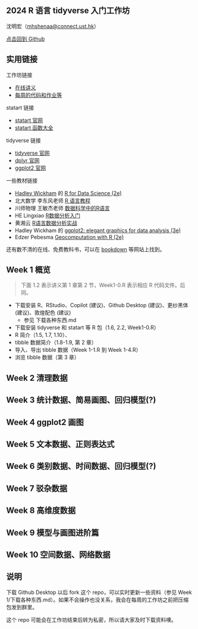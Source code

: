 ## 2024 R 语言 tidyverse 入门工作坊


沈明宏（mhshenaa@connect.ust.hk）

[点击回到 Github](https://github.com/socimh/2024-Summer-R-Workshop)

## 实用链接

工作坊链接

- [在线讲义](https://socimh.github.io/intro2tidy/)
- [每周的代码和作业等](https://github.com/socimh/2024-Summer-R-Workshop)

statart 链接

- [statart 官网](https://socimh.github.io/statart/index.html)
- [statart 函数大全](https://socimh.github.io/statart/reference/index.html)

tidyverse 链接

- [tidyverse 官网](https://www.tidyverse.org/packages/)
- [dplyr 官网](https://dplyr.tidyverse.org/)
- [ggplot2 官网](https://ggplot2.tidyverse.org/)

一些教材链接

- [Hadley Wickham](https://hadley.nz/) 的 [R for Data Science (2e)](https://r4ds.hadley.nz/)
- 北大数学 李东风老师 [R 语言教程](https://www.math.pku.edu.cn/teachers/lidf/docs/Rbook/html/_Rbook/index.html)
- 川师物理 王敏杰老师 [数据科学中的R语言](https://bookdown.org/wangminjie/R4DS/author.html)
- HE Lingxiao [R数据分析入门](https://bookdown.org/lhe/a-quick-start-on-data-analysis-in-r/#%E6%9C%AC%E4%B9%A6%E8%AF%B4%E6%98%8E)
- 黄湘云 [R语言数据分析实战](https://bookdown.org/xiangyun/data-analysis-in-action/)
- Hadley Wickham 的 [ggplot2: elegant graphics for data analysis (3e)](https://ggplot2-book.org/statistical-summaries)
- Edzer Pebesma [Geocomputation with R (2e)](https://r.geocompx.org/)

还有数不清的在线、免费教科书，可以在 [bookdown](https://bookdown.org/home/archive/) 等网站上找到。

## Week 1 概览

> 下面 1.2 表示讲义第 1 章第 2 节，Week1-0.R 表示相应 R 代码文件。后同。

- 下载安装 R、RStudio、Copilot (建议)、Github Desktop (建议)、更纱黑体 (建议)、敦煌配色 (建议)
  - 参见 下载各种东西.md
- 下载安装 tidyverse 和 statart 等 R 包（1.6, 2.2, Week1-0.R）
- R 简介（1.5, 1.7, 1.10）、
- tibble 数据简介（1.8-1.9, 第 2 章）
- 导入、导出 tibble 数据（Week 1-1.R 到 Week 1-4.R）
- 浏览 tibble 数据（第 3 章）

## Week 2 清理数据

## Week 3 统计数据、简易画图、回归模型(?)

## Week 4 ggplot2 画图

## Week 5 文本数据、正则表达式

## Week 6 类别数据、时间数据、回归模型(?)

## Week 7 驳杂数据

## Week 8 高维度数据

## Week 9 模型与画图进阶篇

## Week 10 空间数据、网络数据


## 说明

下载 Github Desktop 以后 fork 这个 repo，可以实时更新一些资料（参见 Week 1/下载各种东西.md）。如果不会操作也没关系，我会在每周的工作坊之前把压缩包发到群里。

这个 repo 可能会在工作坊结束后转为私密，所以请大家及时下载资料噢。
